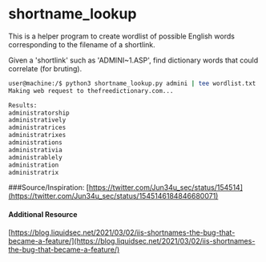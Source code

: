 # shortname_lookup
This is a helper program to create wordlist of possible English words corresponding to the filename of a shortlink.

Given a 'shortlink' such as 'ADMINI~1.ASP', find dictionary words that could correlate (for bruting).
```bash
user@machine:/$ python3 shortname_lookup.py admini | tee wordlist.txt
Making web request to thefreedictionary.com...

Results:
administratorship
administratively
administratrices
administratrixes
administrations
administrativia
administrablely
administration
administratrix

```


###Source/Inspiration:
[https://twitter.com/Jun34u_sec/status/154514](https://twitter.com/Jun34u_sec/status/1545146184846680071)
#### Additional Resource
[https://blog.liquidsec.net/2021/03/02/iis-shortnames-the-bug-that-became-a-feature/](https://blog.liquidsec.net/2021/03/02/iis-shortnames-the-bug-that-became-a-feature/)

